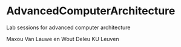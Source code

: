 # AdvancedComputerArchitecture
Lab sessions for advanced computer architecture

Maxou Van Lauwe en Wout Deleu
KU Leuven
